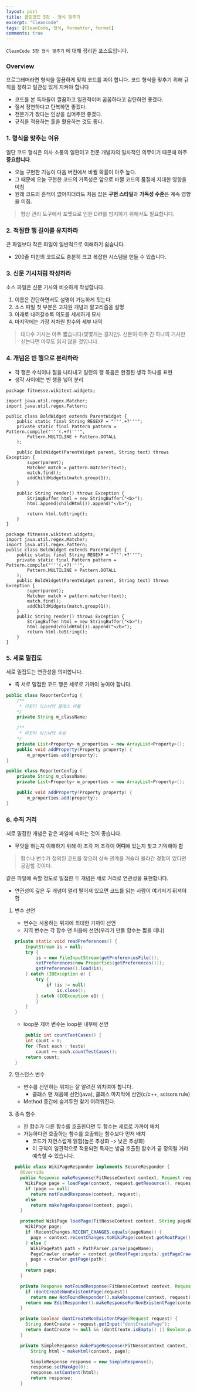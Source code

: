 ```yaml
---
layout: post
title: 클린코드 5장 - 형식 맞추기
excerpt: "Cleancode"
tags: [CleanCode, 형식, formatter, format]
comments: true
---
```


`CleanCode 5장 형식 맞추기` 에 대해 정리한 포스트입니다.  

### Overview

프로그래머라면 형식을 깔끔하게 맞춰 코드를 짜야 합니다. 코드 형식을 맞추기 위해 규칙을 정하고 일관성 있게 지켜야 합니다

* 코드를 본 독자들이 깔끔하고 일관적이며 꼼꼼하다고 감탄하면 좋겠다.
* 질서 정연하다고 탄복하면 좋겠다.
* 전문가가 짰다는 인상을 심어주면 좋겠다.
* 규칙을 적용하는 툴을 활용하는 것도 좋다.

### 1. 형식을 맞추는 이유

일단 코드 형식은 의사 소통의 일환이고 전문 개발자의 일차적인 의무이기 때문에 아주 **중요합니다**.

* 오늘 구현한 기능이 다음 버전에서 바뀔 확률이 아주 높다.
* 그 때문에 오늘 구현한 코드의 가독성은 앞으로 바뀔 코드의 품질에 지대한 영향을 미침
* 원래 코드의 흔적이 없어지더라도 처음 잡은 **구현 스타일**과 **가독성 수준**은 계속 영향을 미침.

> 형상 관리 도구에서 포멧으로 인한 Diff를 방지하기 위해서도 필요합니다.

### 2. 적절한 행 길이를 유지하라

큰 파일보다 작은 파일이 일반적으로 이해하기 쉽습니다.

* 200줄 미만의 코드로도 충분히 크고 복잡한 시스템을 만들 수 있습니다.

### 3. 신문 기사처럼 작성하라

소스 파일은 신문 기사와 비슷하게 작성합니다.

1. 이름은 간단하면서도 설명이 가능하게 짓는다. 
2. 소스 파일 첫 부분은 고차원 개념과 알고리즘을 설명
3. 아래로 내려갈수록 의도를 세세하게 묘사
4. 마지막에는 가장 저차원 함수와 세부 내역

> 대다수 기사는 아주 짧습니다(몇몇개는 길지만). 신문이 아주 긴 하나의 기사만 싣는다면 아무도 읽지 않을 것입니다.

### 4. 개념은 빈 행으로 분리하라

* 각 행은 수식이나 절을 나타내고 일련의 행 묶음은 완결된 생각 하나를 표현
* 생각 사이에는 빈 행을 넣어 분리

```
package fitnesse.wikitext.widgets;

import java.util.regex.Matcher;
import java.util.regex.Pattern;

public class BoldWidget extends ParentWidget {
	public static final String REGEXP = "'''.+?'''";
	private static final Pattern pattern = Pattern.compile("'''(.+?)'''",
		Pattern.MULTILINE + Pattern.DOTALL
	);

	public BoldWidget(ParentWidget parent, String text) throws Exception {
		super(parent);
		Matcher match = pattern.matcher(text);
		match.find();
		addChildWidgets(match.group(1));
	}

	public String render() throws Exception {
		StringBuffer html = new StringBuffer("<b>");
		html.append(childHtml()).append("</b>");

	    return html.toString();
	}
}
```

```
package fitnesse.wikitext.widgets;
import java.util.regex.Matcher;
import java.util.regex.Pattern;
public class BoldWidget extends ParentWidget {
	public static final String REGEXP = "'''.+?'''";
	private static final Pattern pattern = Pattern.compile("'''(.+?)'''",
		Pattern.MULTILINE + Pattern.DOTALL
	);
	public BoldWidget(ParentWidget parent, String text) throws Exception {
		super(parent);
		Matcher match = pattern.matcher(text);
		match.find();
		addChildWidgets(match.group(1));
	}
	public String render() throws Exception {
		StringBuffer html = new StringBuffer("<b>");
		html.append(childHtml()).append("</b>");
	    return html.toString();
	}
}
```

### 5. 세로 밀집도

세로 밀집도는 연관성을 의미합니다.

* 즉 서로 밀접한 코드 행은 세로로 가까이 놓여야 합니다.

``` java
public class ReporterConfig {
    /**
     * 리포터 리스너의 클래스 이름
    */
    private String m_className;

    /**
     * 리포터 리스너의 속성
    */
    private List<Property> m_properties = new ArrayList<Property>();
    public void addProperty(Property property) {
        m_properties.add(property);
}
```

``` java
public class ReporterConfig {
    private String m_className;
    private List<Property> m_properties = new ArrayList<Property>();

    public void addProperty(Property property) {
        m_properties.add(property);
}
```

### 6. 수직 거리

서로 밀접한 개념은 같은 파일에 속하는 것이 좋습니다.

* 무엇을 하는지 이해하기 위해 이 조각 저 조각이 **어디**에 있는지 찾고 기억해야 함

> 함수나 변수가 정의된 코드를 찾으러 상속 관계를 거슬러 올라간 경험이 있다면 공감할 것이다.

같은 파일에 속할 정도로 밀접한 두 개념은 세로 거리로 연관성을 표현합니다.

* 연관성이 깊은 두 개념이 멀리 떨어져 있으면 코드를 읽는 사람이 여기저기 뒤져야 함

1. 변수 선언
	* 변수는 사용하는 위치에 최대한 가까이 선언
	* 지역 변수는 각 함수 맨 처음에 선언(우리가 만들 함수는 짧을 테니)
	
	```java
	private static void readPreferences() {
		InputStream is = null;
		try {
			is = new FileInputStream(getPreferencesFile());
			setPreferences(new Properties(getPreferences()));
			getPreferences().load(is);
		} catch (IOException e) {
			try {
				if (is != null)
					is.close();
			} catch (IOException e1) {
			}
		}
	}
	```
	* loop문 제어 변수는 loop문 내부에 선언

	```java
		public int countTestCases() {
		int count = 0;
		for (Test each : tests)
			count += each.countTestCases();
		return count;
	}
	```

2. 인스턴스 변수
	* 변수를 선언하는 위치는 잘 알려진 위치여야 합니다.
		* 클래스 맨 처음에 선언(java), 클래스 마지막에 선언(c/c++, scisors rule)
	* Method 중간에 숨겨두면 찾기 어려워진다.

3. 종속 함수
	* 한 함수가 다른 함수를 호출한다면 두 함수는 세로로 가까이 배치
	* 가능하다면 호출하는 함수를 호출되는 함수보다 먼저 배치
		* 코드가 자연스럽게 읽힘(높은 추상화 -> 낮은 추상화)
		* 이 규칙이 일관적으로 적용되면 독자는 방금 호출된 함수가 곧 정의될 거라 예측할 수 있습니다.

	``` java
	public class WikiPageResponder implements SecureResponder {
	  @Override
	  public Response makeResponse(FitNesseContext context, Request request) {
		WikiPage page = loadPage(context, request.getResource(), request.getMap());
		if (page == null)
		  return notFoundResponse(context, request);
		else
		  return makePageResponse(context, page);
	  }

	  protected WikiPage loadPage(FitNesseContext context, String pageName, Map<String,String> inputs) {
		WikiPage page;
		if (RecentChanges.RECENT_CHANGES.equals(pageName)) {
		  page = context.recentChanges.toWikiPage(context.getRootPage());
		} else {
		  WikiPagePath path = PathParser.parse(pageName);
		  PageCrawler crawler = context.getRootPage(inputs).getPageCrawler();
		  page = crawler.getPage(path);
		}
		return page;
	  }

	  private Response notFoundResponse(FitNesseContext context, Request request) {
		if (dontCreateNonExistentPage(request))
		  return new NotFoundResponder().makeResponse(context, request);
		return new EditResponder().makeResponseForNonExistentPage(context, request);
	  }

	  private boolean dontCreateNonExistentPage(Request request) {
		String dontCreate = request.getInput("dontCreatePage");
		return dontCreate != null && (dontCreate.isEmpty() || Boolean.parseBoolean(dontCreate));
	  }

	  private SimpleResponse makePageResponse(FitNesseContext context, WikiPage page) {
		  String html = makeHtml(context, page);

		  SimpleResponse response = new SimpleResponse();
		  response.setMaxAge(0);
		  response.setContent(html);
		  return response;
	  }
	```
	
